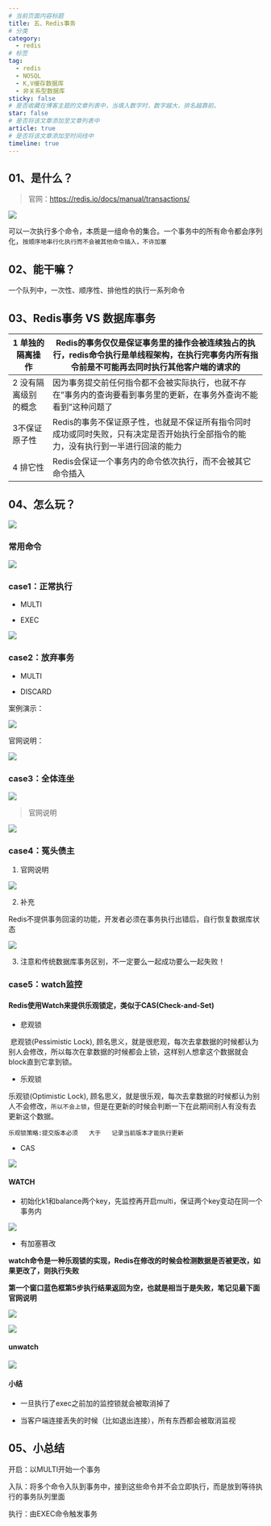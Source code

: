 ```yaml
---
# 当前页面内容标题
title: 五、Redis事务
# 分类
category:
  - redis
# 标签
tag: 
  - redis
  - NOSQL
  - K,V缓存数据库
  - 非关系型数据库
sticky: false
# 是否收藏在博客主题的文章列表中，当填入数字时，数字越大，排名越靠前。
star: false
# 是否将该文章添加至文章列表中
article: true
# 是否将该文章添加至时间线中
timeline: true
---
```


## 01、是什么？

> 官网：https://redis.io/docs/manual/transactions/

![](./images/2023-03-30-18-05-31-image.png)

可以一次执行多个命令，本质是一组命令的集合。一个事务中的所有命令都会序列化，`按顺序地串行化执行而不会被其他命令插入，不许加塞`

## 02、能干嘛？

一个队列中，一次性、顺序性、排他性的执行一系列命令

## 03、Redis事务 VS 数据库事务

| 1 单独的隔离操作   | Redis的事务仅仅是保证事务里的操作会被连续独占的执行，redis命令执行是单线程架构，在执行完事务内所有指令前是不可能再去同时执行其他客户端的请求的 |
| ----------- | ---------------------------------------------------------------------------- |
| 2 没有隔离级别的概念 | 因为事务提交前任何指令都不会被实际执行，也就不存在”事务内的查询要看到事务里的更新，在事务外查询不能看到”这种问题了                   |
| 3不保证原子性     | Redis的事务不保证原子性，也就是不保证所有指令同时成功或同时失败，只有决定是否开始执行全部指令的能力，没有执行到一半进行回滚的能力          |
| 4 排它性       | Redis会保证一个事务内的命令依次执行，而不会被其它命令插入                                              |

## 04、怎么玩？

![](./images/2023-03-30-19-55-06-image.png)

### 常用命令

![](./images/2023-03-30-18-06-45-image.png)

### case1：正常执行

- MULTI

- EXEC

![](./images/2023-03-30-18-07-18-image.png)

### case2：放弃事务

- MULTI

- DISCARD

案例演示：

![](./images/2023-03-30-18-08-29-image.png)

官网说明：

![](./images/2023-03-30-18-08-39-image.png)

### case3：全体连坐

![](./images/2023-03-30-18-09-12-image.png)

> 官网说明

![](./images/2023-03-30-18-09-33-image.png)

### case4：冤头债主

1. 官网说明

![](./images/2023-03-30-18-10-12-image.png)

2. 补充

Redis不提供事务回滚的功能，开发者必须在事务执行出错后，自行恢复数据库状态

![](./images/2023-03-30-18-10-37-image.png)

3. 注意和传统数据库事务区别，不一定要么一起成功要么一起失败！

### case5：watch监控

#### Redis使用Watch来提供乐观锁定，类似于CAS(Check-and-Set)

- 悲观锁

 悲观锁(Pessimistic Lock), 顾名思义，就是很悲观，每次去拿数据的时候都认为别人会修改，所以每次在拿数据的时候都会上锁，这样别人想拿这个数据就会block直到它拿到锁。

- 乐观锁

乐观锁(Optimistic Lock), 顾名思义，就是很乐观，每次去拿数据的时候都认为别人不会修改，`所以不会上锁`，但是在更新的时候会判断一下在此期间别人有没有去更新这个数据。

`乐观锁策略:提交版本必须   大于   记录当前版本才能执行更新`

- CAS

![](./images/2023-03-30-19-48-18-image.png)

#### WATCH

- 初始化k1和balance两个key，先监控再开启multi，保证两个key变动在同一个事务内

![](./images/2023-03-30-19-50-09-image.png)

- 有加塞篡改

**watch命令是一种乐观锁的实现，Redis在修改的时候会检测数据是否被更改，如果更改了，则执行失败**

**第一个窗口蓝色框第5步执行结果返回为空，也就是相当于是失败，笔记见最下面官网说明**

![](./images/2023-03-30-19-50-40-image.png)

![](./images/2023-03-30-19-50-48-image.png)

#### unwatch

![](./images/2023-03-30-19-51-47-image.png)

#### 小结

- 一旦执行了exec之前加的监控锁就会被取消掉了

- 当客户端连接丢失的时候（比如退出连接），所有东西都会被取消监视

## 05、小总结

开启：以MULTI开始一个事务

入队：将多个命令入队到事务中，接到这些命令并不会立即执行，而是放到等待执行的事务队列里面

执行：由EXEC命令触发事务
